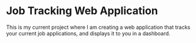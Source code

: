 # Job Tracking Web Application #

This is my current project where I am creating a web application that tracks your current job applications, and displays it to you in a dashboard.

